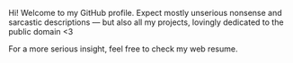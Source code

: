 Hi! Welcome to my GitHub profile. Expect mostly unserious nonsense and sarcastic descriptions — but also all my projects, lovingly dedicated to the public domain <3

For a more serious insight, feel free to check my web resume.

<!--
**michironoaware/michironoaware** is a ✨ _special_ ✨ repository because its `README.md` (this file) appears on your GitHub profile.

Here are some ideas to get you started:

- 🔭 I’m currently working on ...
- 🌱 I’m currently learning ...
- 👯 I’m looking to collaborate on ...
- 🤔 I’m looking for help with ...
- 💬 Ask me about ...
- 📫 How to reach me: ...
- 😄 Pronouns: ...
- ⚡ Fun fact: ...
-->
